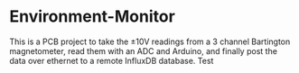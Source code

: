 # Environment-Monitor

This is a PCB project to take the ±10V readings from a 3 channel Bartington magnetometer, read them with an ADC and Arduino, and finally post the data over ethernet to a remote InfluxDB database. Test
